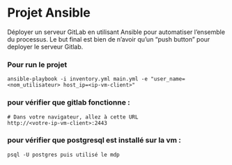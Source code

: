 # Projet Ansible
Déployer un serveur GitLab en utilisant Ansible pour automatiser l’ensemble du processus. Le but final est bien de n’avoir qu’un “push button” pour deployer le serveur Gitlab.

### Pour run le projet

```shell
ansible-playbook -i inventory.yml main.yml -e "user_name=<nom_utilisateur> host_ip=<ip-vm-client>"
```

### pour vérifier que gitlab fonctionne : 

```shell
# Dans votre navigateur, allez à cette URL
http://<votre-ip-vm-client>:2443
```

### pour vérifier que postgresql est installé sur la vm : 

```shell
psql -U postgres puis utilisé le mdp
```
